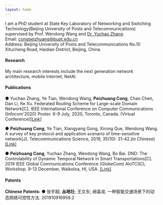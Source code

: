 ```yaml
---
layout: home
---
```

I am a PhD student at State Key Laboratory of Networking and Switching Technology(Beijing University of Posts and Telecommunications) supervised by Prof. Wendong Wang and [Dr. Yuchao Zhang](http://yuchaozhang.weebly.com/).  
Email: congpeizhuang@bupt.edu.cn  
Address: Beijing University of Posts and Telecommunications No.10 Xitucheng Road, Haidian District, Beijing, China.

#### Research
My main research interests include the next generation network architecture, mobile Internet, NetAI.

#### Publications
● Yuchao Zhang, Ye Tian, Wendong Wang, **Peizhuang Cong**, Chao Chen, Dan Li, Ke Xu. Federated Routing Scheme for Large-scale Domain Network[C]. IEEE International Conference on Computer Communications (Infocom'2020) Poster. 6-9 July, 2020, Toronto, Canada. (Virtual Conference)[[Link]](https://ieeexplore.ieee.org/abstract/document/9162750)

● **Peizhuang Cong**, Ye Tian, Xiangyang Gong, Xirong Que, Wendong Wang. A survey of key protocol and application scenario of time-sensitive network[J]. Telecommunications Science, 2019, 35(10): 31-42.(in Chinese)[[Link]](http://www.infocomm-journal.com/dxkx/CN/10.11959/j.issn.1000-0801.2019227)

● **Peizhuang Cong**, Yuchao Zhang, Wendong Wang, Bo Bai. DND: The Controlability of Dynamic Temporal Network in Smart Transportations[C]. 2019 IEEE Global Communications Conference (GlobeCom) AIoTCSCL Workshop. 9-13 December, Waikoloa, HI, USA. [[Link]](https://ieeexplore.ieee.org/abstract/document/9024562)  

#### Patents
**Chinese Patents:**
● 张宇超; **丛培壮**; 王文东; 阙喜戎. 一种智能交通场景下的动态网络可控性方法. 201910916959.2
